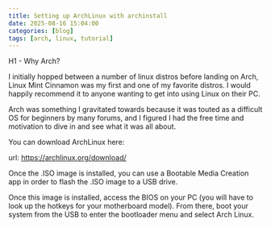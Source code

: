 ```yaml
---
title: Setting up ArchLinux with archinstall
date: 2025-08-16 15:04:00
categories: [blog]
tags: [arch, linux, tutorial]
---
```


H1 - Why Arch?

I initially hopped between a number of linux distros before landing on Arch, Linux Mint Cinnamon was my first and one of my favorite distros. I would happily recommend it to anyone wanting to get into using Linux on their PC.

Arch was something I gravitated towards because it was touted as a difficult OS for beginners by many forums, and I figured I had the free time and motivation to dive in and see what it was all about.

You can download ArchLinux here:

url: https://archlinux.org/download/

Once the .ISO image is installed, you can use a Bootable Media Creation app in order to flash the .ISO image to a USB drive.

Once this image is installed, access the BIOS on your PC (you will have to look up the hotkeys for your motherboard model). From there, boot your system from the USB to enter the bootloader menu and select Arch Linux.



